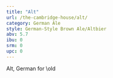 ```yaml
---
title: "Alt"
url: /the-cambridge-house/alt/
category: German Ale
style: German-Style Brown Ale/Altbier
abv: 5.7
ibu: 0
srm: 0
upc: 0
---
```

Alt, German for \old
